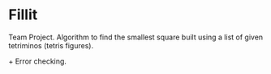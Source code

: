 # Fillit

Team Project. Algorithm to find the smallest square built using a list of given tetriminos (tetris figures).

\+ Error checking.